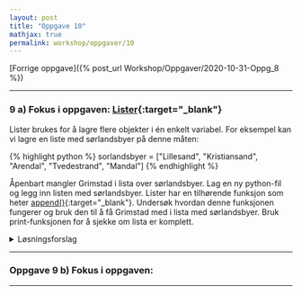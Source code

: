 ```yaml
---
layout: post
title: "Oppgave 10"
mathjax: true
permalink: workshop/oppgaver/10
---
```


[Forrige oppgave]({% post_url Workshop/Oppgaver/2020-10-31-Oppg_8 %})

---

### 9 a) Fokus i oppgaven: [Lister](https://www.w3schools.com/python/python_lists.asp){:target="_blank"}

Lister brukes for å lagre flere objekter i én enkelt variabel. For eksempel kan vi lagre en liste med sørlandsbyer på denne måten:

{% highlight python %}
sorlandsbyer = ["Lillesand", "Kristiansand", "Arendal", "Tvedestrand", "Mandal"]
{% endhighlight %}

Åpenbart mangler Grimstad i lista over sørlandsbyer. Lag en ny python-fil og legg inn listen med sørlandsbyer. Lister har en tilhørende funksjon som heter [append()](https://www.w3schools.com/python/ref_list_append.asp){:target="_blank"}. Undersøk hvordan denne funksjonen fungerer og bruk den til å få Grimstad med i lista med sørlandsbyer. Bruk print-funksjonen for å sjekke om lista er komplett.

<details>
<summary>Løsningsforslag</summary>
<p>
{% highlight python %}
sorlandsbyer = ["Lillesand", "Kristiansand", "Arendal", "Tvedestrand", "Mandal"]
sorlandsbyer.append("Grimstad")

print(sorlandsbyer)
>>> sorlandsbyer = ["Lillesand", "Kristiansand", "Arendal", "Tvedestrand", "Mandal", "Grimstad"]
{% endhighlight %}
</p>
</details>

---

### Oppgave 9 b) Fokus i oppgaven:




---

<!-- [Neste oppgave]({% post_url Workshop/Oppgaver/2020-10-31-Oppg_8 %}) -->